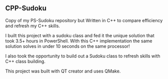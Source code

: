 ## CPP-Sudoku
Copy of my PS-Sudoku repository but Written in C++ to compare efficiency and refresh my C++ skills.

I built this project with a sudoku class and fed it the unique solution that took 3.5+ hours in PowerShell. With this C++ implementation the same solution solves in under 10 seconds on the same processor!  
  
I also took the opportunity to build out a Sudoku class to refresh skills with C++ class building.  
  
This project was built with QT creator and uses QMake.
